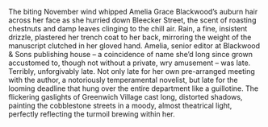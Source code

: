 The biting November wind whipped Amelia Grace Blackwood’s auburn hair across her face as she hurried down Bleecker Street, the scent of roasting chestnuts and damp leaves clinging to the chill air.  Rain, a fine, insistent drizzle, plastered her trench coat to her back, mirroring the weight of the manuscript clutched in her gloved hand.  Amelia, senior editor at Blackwood & Sons publishing house – a coincidence of name she’d long since grown accustomed to, though not without a private, wry amusement – was late.  Terribly, unforgivably late.  Not only late for her own pre-arranged meeting with the author, a notoriously temperamental novelist, but late for the looming deadline that hung over the entire department like a guillotine. The flickering gaslights of Greenwich Village cast long, distorted shadows, painting the cobblestone streets in a moody, almost theatrical light, perfectly reflecting the turmoil brewing within her.
